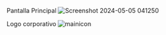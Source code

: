 Pantalla Principal ![Screenshot 2024-05-05 041250](https://github.com/CmFonsecaS/ClinicaS/assets/106397512/546f2c74-816c-49de-9137-9756938a7672)

Logo corporativo ![mainicon](https://github.com/CmFonsecaS/ClinicaS/assets/106397512/98bf2c10-9ba4-4d11-ac91-d1f3f6ddd082)
